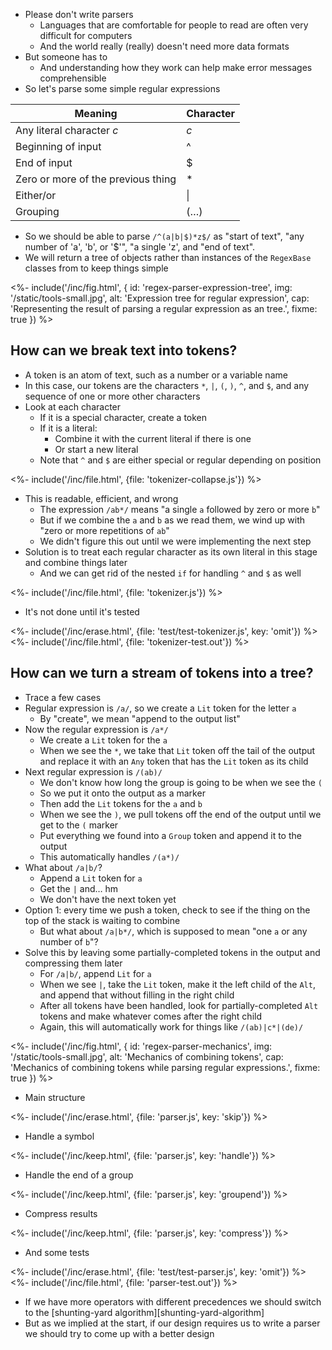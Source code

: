 ---
---

-   Please don't write parsers
    -   Languages that are comfortable for people to read are often very difficult for computers
    -   And the world really (really) doesn't need more data formats
-   But someone has to
    -   And understanding how they work can help make error messages comprehensible
-   So let's parse some simple regular expressions

| Meaning | Character |
| ------- | --------- |
| Any literal character *c* | *c* |
| Beginning of input | ^ |
| End of input | $ |
| Zero or more of the previous thing | \* |
| Either/or | \| |
| Grouping | (…) |

-   So we should be able to parse `/^(a|b|$)*z$/` as
    "start of text",
    "any number of 'a', 'b', or '$'",
    "a single 'z',
    and "end of text".
-   We will return a tree of objects rather than instances of the `RegexBase` classes
    from <xref key="pattern-matching"></xref> to keep things simple

<%- include('/inc/fig.html', {
    id: 'regex-parser-expression-tree',
    img: '/static/tools-small.jpg',
    alt: 'Expression tree for regular expression',
    cap: 'Representing the result of parsing a regular expression as an tree.',
    fixme: true
}) %>

## How can we break text into tokens?

-   A <g key="token">token</g> is an atom of text, such as a number or a variable name
-   In this case, our tokens are the characters `*`, `|`, `(`, `)`, `^`, and `$`,
    and any sequence of one or more other characters
-   Look at each character
    -   If it is a special character, create a token
    -   If it is a literal:
        -   Combine it with the current literal if there is one
        -   Or start a new literal
    -   Note that `^` and `$` are either special or regular depending on position

<%- include('/inc/file.html', {file: 'tokenizer-collapse.js'}) %>

-   This is readable, efficient, and wrong
    -   The expression `/ab*/` means "a single `a` followed by zero or more `b`"
    -   But if we combine the `a` and `b` as we read them,
        we wind up with "zero or more repetitions of `ab`"
    -   We didn't figure this out until we were implementing the next step
-   Solution is to treat each regular character as its own literal in this stage
    and combine things later
    -   And we can get rid of the nested `if` for handling `^` and `$` as well

<%- include('/inc/file.html', {file: 'tokenizer.js'}) %>

-   It's not done until it's tested

<%- include('/inc/erase.html', {file: 'test/test-tokenizer.js', key: 'omit'}) %>
<%- include('/inc/file.html', {file: 'tokenizer-test.out'}) %>

## How can we turn a stream of tokens into a tree?

-   Trace a few cases
-   Regular expression is `/a/`, so we create a `Lit` token for the letter `a`
    -   By "create", we mean "append to the output list"
-   Now the regular expression is `/a*/`
    -   We create a `Lit` token for the `a`
    -   When we see the `*`,
        we take that `Lit` token off the tail of the output
        and replace it with an `Any` token that has the `Lit` token as its child
-   Next regular expression is `/(ab)/`
    -   We don't know how long the group is going to be when we see the `(`
    -   So we put it onto the output as a marker
    -   Then add the `Lit` tokens for the `a` and `b`
    -   When we see the `)`, we pull tokens off the end of the output until we get to the `(` marker
    -   Put everything we found into a `Group` token and append it to the output
    -   This automatically handles `/(a*)/`
-   What about `/a|b/`?
    -   Append a `Lit` token for `a`
    -   Get the `|` and… hm
    -   We don't have the next token yet
-   Option 1: every time we push a token, check to see if the thing on the top of the stack is waiting to combine
    -   But what about `/a|b*/`, which is supposed to mean "one `a` or any number of `b`"?
-   Solve this by leaving some partially-completed tokens in the output and compressing them later
    -   For `/a|b/`, append `Lit` for `a`
    -   When we see `|`, take the `Lit` token,
        make it the left child of the `Alt`,
        and append that without filling in the right child
    -   After all tokens have been handled,
        look for partially-completed `Alt` tokens and make whatever comes after the right child
    -   Again, this will automatically work for things like `/(ab)|c*|(de)/`

<%- include('/inc/fig.html', {
    id: 'regex-parser-mechanics',
    img: '/static/tools-small.jpg',
    alt: 'Mechanics of combining tokens',
    cap: 'Mechanics of combining tokens while parsing regular expressions.',
    fixme: true
}) %>

-   Main structure

<%- include('/inc/erase.html', {file: 'parser.js', key: 'skip'}) %>

-   Handle a symbol

<%- include('/inc/keep.html', {file: 'parser.js', key: 'handle'}) %>

-   Handle the end of a group

<%- include('/inc/keep.html', {file: 'parser.js', key: 'groupend'}) %>

-   Compress results

<%- include('/inc/keep.html', {file: 'parser.js', key: 'compress'}) %>

-   And some tests

<%- include('/inc/erase.html', {file: 'test/test-parser.js', key: 'omit'}) %>
<%- include('/inc/file.html', {file: 'parser-test.out'}) %>

-   If we have more operators with different <g key="precedence">precedences</g>
    we should switch to the [shunting-yard algorithm][shunting-yard-algorithm]
-   But as we implied at the start,
    if our design requires us to write a parser we should try to come up with a better design
